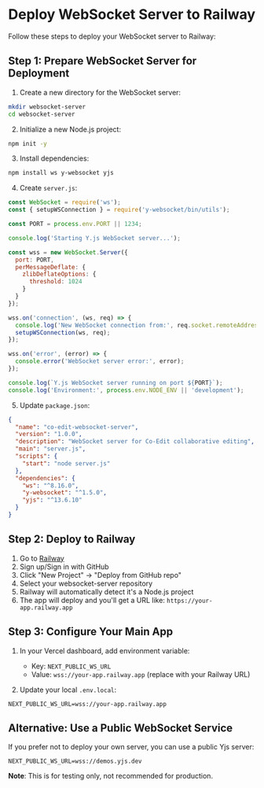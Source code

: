 # Deploy WebSocket Server to Railway

Follow these steps to deploy your WebSocket server to Railway:

## Step 1: Prepare WebSocket Server for Deployment

1. Create a new directory for the WebSocket server:
```bash
mkdir websocket-server
cd websocket-server
```

2. Initialize a new Node.js project:
```bash
npm init -y
```

3. Install dependencies:
```bash
npm install ws y-websocket yjs
```

4. Create `server.js`:
```javascript
const WebSocket = require('ws');
const { setupWSConnection } = require('y-websocket/bin/utils');

const PORT = process.env.PORT || 1234;

console.log('Starting Y.js WebSocket server...');

const wss = new WebSocket.Server({ 
  port: PORT,
  perMessageDeflate: {
    zlibDeflateOptions: {
      threshold: 1024
    }
  }
});

wss.on('connection', (ws, req) => {
  console.log('New WebSocket connection from:', req.socket.remoteAddress);
  setupWSConnection(ws, req);
});

wss.on('error', (error) => {
  console.error('WebSocket server error:', error);
});

console.log(`Y.js WebSocket server running on port ${PORT}`);
console.log('Environment:', process.env.NODE_ENV || 'development');
```

5. Update `package.json`:
```json
{
  "name": "co-edit-websocket-server",
  "version": "1.0.0",
  "description": "WebSocket server for Co-Edit collaborative editing",
  "main": "server.js",
  "scripts": {
    "start": "node server.js"
  },
  "dependencies": {
    "ws": "^8.16.0",
    "y-websocket": "^1.5.0",
    "yjs": "^13.6.10"
  }
}
```

## Step 2: Deploy to Railway

1. Go to [Railway](https://railway.app)
2. Sign up/Sign in with GitHub
3. Click "New Project" → "Deploy from GitHub repo"
4. Select your websocket-server repository
5. Railway will automatically detect it's a Node.js project
6. The app will deploy and you'll get a URL like: `https://your-app.railway.app`

## Step 3: Configure Your Main App

1. In your Vercel dashboard, add environment variable:
   - Key: `NEXT_PUBLIC_WS_URL`
   - Value: `wss://your-app.railway.app` (replace with your Railway URL)

2. Update your local `.env.local`:
```env
NEXT_PUBLIC_WS_URL=wss://your-app.railway.app
```

## Alternative: Use a Public WebSocket Service

If you prefer not to deploy your own server, you can use a public Yjs server:

```env
NEXT_PUBLIC_WS_URL=wss://demos.yjs.dev
```

**Note**: This is for testing only, not recommended for production.